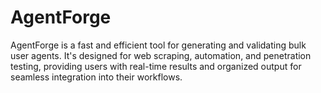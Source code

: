 # AgentForge
AgentForge is a fast and efficient tool for generating and validating bulk user agents. It's designed for web scraping, automation, and penetration testing, providing users with real-time results and organized output for seamless integration into their workflows.
